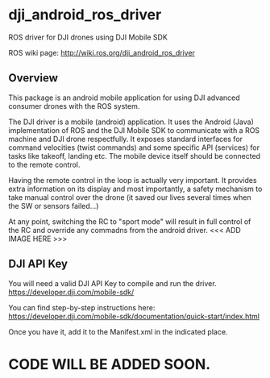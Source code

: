 # dji_android_ros_driver
ROS driver for DJI drones using DJI Mobile SDK

ROS wiki page: http://wiki.ros.org/dji_android_ros_driver

## Overview
This package is an android mobile application for using DJI advanced consumer drones with the ROS system.

The DJI driver is a mobile (android) application. It uses the Android (Java) implementation of ROS and the DJI Mobile SDK to communicate with a ROS machine and DJI drone respectfully. It exposes standard interfaces for command velocities (twist commands) and some specific API (services) for tasks like takeoff, landing etc. The mobile device itself should be connected to the remote control. 

Having the remote control in the loop is actually very important. It provides extra information on its display and most importantly, a safety mechanism to take manual control over the drone (it saved our lives several times when the SW or sensors failed…) 

At any point, switching the RC to "sport mode" will result in full control of the RC and override any commadns from the android driver.
<<< ADD IMAGE HERE >>>

## DJI API Key
You will need a valid DJI API Key to compile and run the driver.
https://developer.dji.com/mobile-sdk/

You can find step-by-step instructions here: https://developer.dji.com/mobile-sdk/documentation/quick-start/index.html

Once you have it, add it to the Manifest.xml in the indicated place.

# CODE WILL BE ADDED SOON.
